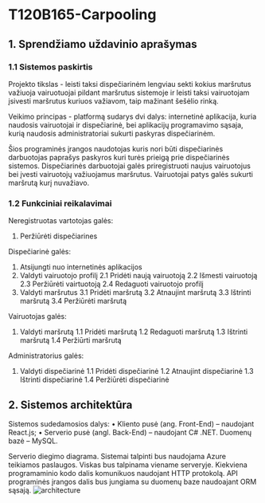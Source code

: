 # T120B165-Carpooling

## 1. Sprendžiamo uždavinio aprašymas

### 1.1 Sistemos paskirtis

Projekto tikslas - leisti taksi dispečiarinėm lengviau sekti kokius maršrutus važiuoja vairuotuojai pildant maršrutus sistemoje ir leisti taksi vairuotojam įsivesti maršrutus kuriuos važiavom, taip mažinant šešėlio rinką.

Veikimo principas - platformą sudarys dvi dalys: internetinė aplikacija, kuria naudosis vairuotojai ir dispečiarinė, bei aplikacijų programavimo sąsaja, kurią naudosis administratoriai sukurti paskyras dispečiarinėm.

Šios programinės įrangos naudotojas kuris nori būti dispečiarinės darbuotojas paprašys paskyros kuri turės prieigą prie dispečiarinės sistemos. Dispečiarinės darbuotojai galės priregistruoti naujus vairuotojus bei įvesti vairuotojų važiuojamus maršrutus. Vairuotojai patys galės sukurti maršrutą kurį nuvažiavo.

### 1.2 Funkciniai reikalavimai

Neregistruotas vartotojas galės:

1. Peržiūrėti dispečiarines

Dispečiarinė galės:

1. Atsijungti nuo internetinės aplikacijos
2. Valdyti vairuotojo profilį
2.1 Pridėti naują vairuotoją
2.2 Išmesti vairuotoją
2.3 Peržiūrėti vairtuotoją
2.4 Redaguoti vairuotojo profilį
3. Valdyti maršrutus
3.1 Pridėti maršrutą
3.2 Atnaujint maršrutą
3.3 Ištrinti maršrutą
3.4 Peržiūrėti maršrutą

Vairuotojas galės:

1. Valdyti maršrutą
1.1 Pridėti maršrutą
1.2 Redaguoti maršrutą
1.3 Ištrinti maršrutą
1.4 Peržiūrti maršrutą

Administratorius galės:

1. Valdyti dispečiarinė
1.1 Pridėti dispečiarinė
1.2 Atnaujint dispečiarinė
1.3 Ištrinti dispečiarinė
1.4 Peržiūrėti dispečiarinė

## 2. Sistemos architektūra

Sistemos sudedamosios dalys:
• Kliento pusė (ang. Front-End) – naudojant React.js;
• Serverio pusė (angl. Back-End) – naudojant C# .NET. Duomenų bazė – MySQL.

Serverio diegimo diagrama. Sistemai talpinti bus naudojama Azure teikiamos paslaugos. Viskas bus talpinama viename serveryje. Kiekviena programaminio kodo dalis komunikuos naudojant HTTP protokolą. API programinės įrangos dalis bus jungiama su duomenų baze naudoajant ORM sąsają.
![architecture](https://user-images.githubusercontent.com/53519808/192145440-6a71e559-dd77-4cda-bf08-206a7a81d62b.png)


